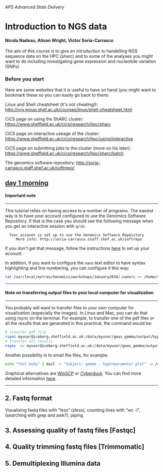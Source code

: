 *APS Advanced Stats Delivery*
# Introduction to NGS data
#### Nicola Nadeau, Alison Wright, Victor Soria-Carrasco

The aim of this course is to give an introduction to handelling NGS sequence data on the HPC (sharc) and to some of the analyses you might want to do including investigating gene expression and nucleotide variation (SNPs).

### Before you start
Here are some websites that it is useful to have on hand (you might want to bookmark these so you can easily go back to them)

Linux and Shell cheatsheet (it's not cheating!): http://rcg.group.shef.ac.uk/courses/linux/shell-cheatsheet.html

CiCS page on using the ShARC cluster: https://www.sheffield.ac.uk/cics/research/hpc/sharc

CiCS page on interactive useage of the cluster: https://www.sheffield.ac.uk/cics/research/hpc/using/interactive

CiCS page on submitting jobs to the cluster (more on his later): https://www.sheffield.ac.uk/cics/research/hpc/sharc/batch

The genomics software repository: http://soria-carrasco.staff.shef.ac.uk/softrepo/

## [day 1 morning](https://github.com/visoca/MolEcolStats-introNGSdata/blob/master/test.md)

#### Important note
***
This tutorial relies on having access to a number of programs. The easiest way is to have your account configured to use the Genomics Software Repository. If that is the case you should see the following message when you get an interactive session with ```qrsh```:
```
  Your account is set up to use the Genomics Software Repository
     More info: http://soria-carrasco.staff.shef.ac.uk/softrepo
```
If you don't get that message, follow the instructions [here](http://soria-carrasco.staff.shef.ac.uk/softrepo/) to set up your account.

In addition, if you want to configure the ```nano``` text editor to have syntax highlighting and line numbering, you can configure it this way:
```bash
cat /usr/local/extras/Genomics/workshops/January2018/.nanorc >> /home/$USER/.nanorc
```
***

#### Note on transferring output files to your local computer for visualization
***
You probably will want to transfer files to your own computer for visualization (especially the images). In Linux and Mac, you can do that using rsync on the terminal. For example, to transfer one of the pdf files or all the results that are generated in this practical, the command would be: 
```bash
# transfer pdf file
rsync myuser@iceberg.sheffield.ac.uk:/data/myuser/gwas_gemma/output/hyperparameters.pdf ./
# transfer all results
rsync -av myuser@iceberg.sheffield.ac.uk:/data/myuser/gwas_gemma/output ./
```
Another possibility is to email the files, for example:
```bash
echo "Text body" | mail -s "Subject: gemma - hyperparameter plot" -a /data/myuser/gwas_gemma/output/hyperparameters.pdf your@email
```
Graphical alternatives are [WinSCP](http://dsavas.staff.shef.ac.uk/software/xconnect/winscp.html) or [Cyberduck](http://www.macupdate.com/app/mac/8392/cyberduck). You can find more detailed information [here](https://www.sheffield.ac.uk/wrgrid/using/access).

***

## 2. Fastq format
Visualising fastq files with “less” (zless), counting lines with “wc -l”, (searching with grep and awk?), piping

## 3. Assessing quality of fastq files [Fastqc]

## 4. Quality trimming fastq files [Trimmomatic]

## 5. Demultiplexing Illumina data
